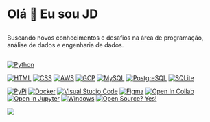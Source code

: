 # Olá 👋 Eu sou JD

## 
Buscando novos conhecimentos e desafios na área de programação, análise de dados e engenharia de dados.


## 
<!-- Badges -->
[![Python](https://img.shields.io/badge/Python-orange?style=flat&logo=python)](https://www.python.org/)

[![HTML](https://img.shields.io/badge/HTML-blue?style=flat&logo=html5)](https://developer.mozilla.org/en-US/docs/Web/HTML)
[![CSS](https://img.shields.io/badge/CSS-blue?style=flat&logo=css3)](https://developer.mozilla.org/en-US/docs/Web/CSS)
[![AWS](https://img.shields.io/badge/AWS-blue?style=flat&logo=amazon-aws)](https://aws.amazon.com/)
[![GCP](https://img.shields.io/badge/GCP-blue?style=flat&logo=google-cloud)](https://cloud.google.com/)
[![MySQL](https://img.shields.io/badge/MySQL-blue?style=flat&logo=mysql)](https://www.mysql.com/)
[![PostgreSQL](https://img.shields.io/badge/PostgreSQL-blue?style=flat&logo=postgresql)](https://www.postgresql.org/)
[![SQLite](https://img.shields.io/badge/SQLite-blue?style=flat&logo=sqlite)](https://www.sqlite.org/)

[![PyPi](https://img.shields.io/badge/PyPi-blue?style=flat)](https://https://pypi.org/)
[![Docker](https://img.shields.io/badge/Docker-blue?style=flat)](https://docker.com/)
[![Visual Studio Code](https://img.shields.io/badge/Visual%20Studio%20Code-blue?style=flat)](https://code.visualstudio.com/)
[![Figma](https://img.shields.io/badge/Figma-blue?style=flat)](https://www.figma.com/)
[![Open In Collab](https://img.shields.io/badge/Open%20In%20Collab-blue?style=flat)](https://colab.research.google.com/github/Naereen/badges)
[![Open In Jupyter](https://img.shields.io/badge/Open%20In%20Jupyter-blue?style=flat)](https://jupyter.org/try)
[![Windows](https://img.shields.io/badge/Windows-blue?style=flat)](https://microsoft.com/windows/)
[![Open Source? Yes!](https://img.shields.io/badge/Open%20Source%20%3F-Yes!-blue?style=flat&icon=github)](https://itsfoss.com/)

![](https://komarev.com/ghpvc/?username=Git1Hub2)





          
